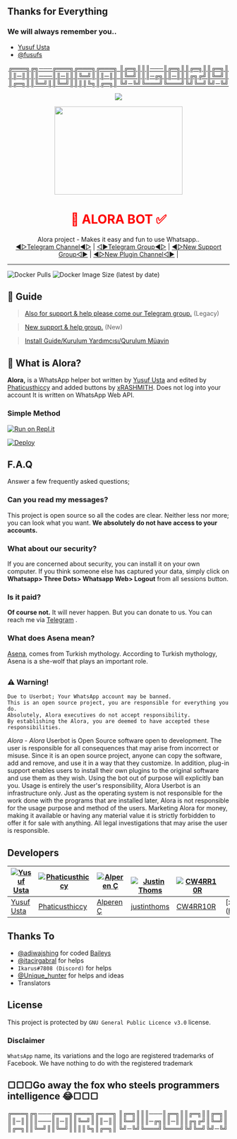 ## Thanks for Everything 
### We will always remember you..

- [Yusuf Usta](https://github.com/yusufusta)
- [@fusufs](https://t.me/fusufs)

<p align="center">
  <a href="https://github.com/xRASHMITH/YrBot/">
╔═══╗╔╗───╔═══╗╔═══╗╔═══╗
║╔═╗║║║───║╔═╗║║╔═╗║║╔═╗║
║║─║║║║───║║─║║║╚═╝║║║─║║
║╚═╝║║║─╔╗║║─║║║╔╗╔╝║╚═╝║
║╔═╗║║╚═╝║║╚═╝║║║║╚╗║╔═╗║
╚╝─╚╝╚═══╝╚═══╝╚╝╚═╝╚╝─╚╝
</p>

<p align="center">
  <a href="httsp://github.com/phaticusthiccy/WhatsAsenaDuplicated">
    <img src="https://img.shields.io/github/repo-size/phaticusthiccy/WhatsAsenaDuplicated?color=purple&label=Repo%20Size&style=plastic">

  </a>

<div align="center">
  <img src="https://i.ibb.co/xY47y3L/20211210-075024.jpg" width="290" height="200">
  <h1><font color='red'>👸 ALORA BOT ✅</font></h1>
</div>
<p align="center">
   Alora project - Makes it easy and fun to use Whatsapp..
    <br>
        <a href="https://t.me/AloraBotNews">◀▷Telegram Channel◀▷</a> |
        <a href="https://t.me/AloraBotSupport">◁▶Telegram Group◀▷</a> |
        <a href="https://t.me/AloraBotSupport">◀▷New Support Group◁▶</a> |
        <a href="https://t.me/unofficialplugin">◀▷New Plugin Channel◁▶</a> |
    <br>
</p>

----
![Docker Pulls](https://img.shields.io/docker/pulls/fusuf/whatsasena?style=flat-square) ![Docker Image Size (latest by date)](https://img.shields.io/docker/image-size/fusuf/whatsasena?style=flat-square)

## 📢 Guide
> [Also for support & help please come our Telegram group.](https://t.me/AsenaSupport) (Legacy)

> [New support & help group.](https://t.me/asenaremaster) (New)

> [Install Guide/Kurulum Yardımcısı/Qurulum Müavin](https://github.com/phaticusthiccy/WhatsAsenaDuplicated/wiki)

## 🔎 What is Alora?
**Alora,** is a WhatsApp helper bot written by [Yusuf Usta](https://github.com/Quiec) and edited by [Phaticusthiccy](https://github.com/phaticusthiccy) and added buttons by [xRASHMITH](https://github.com/xRASHMITH). Does not log into your account It is written on WhatsApp Web API.

### Simple Method

[![Run on Repl.it](https://repl.it/badge/github/phaticusthiccy/WhatsAsenaDuplicated)](https://repl.it/@phaticusthiccy/WhatsAsena-QR)

[![Deploy](https://www.herokucdn.com/deploy/button.svg)](https://heroku.com/deploy?template=https://github.com/xRASHMITH/YrBot)


##

## F.A.Q
Answer a few frequently asked questions;
### Can you read my messages?
This project is open source so all the codes are clear. Neither less nor more; you can look what you want. **We absolutely do not have access to your accounts.**

### What about our security?
If you are concerned about security, you can install it on your own computer. If you think someone else has captured your data, simply click on **Whatsapp> Three Dots> Whatsapp Web> Logout** from all sessions button.

### Is it paid?
**Of course not.** It will never happen. But you can donate to us. You can reach me via [Telegram](https://t.me/fusuf) .

### What does Asena mean?
[Asena](https://tr.wikipedia.org/wiki/Asena), comes from Turkish mythology. According to Turkish mythology, Asena is a she-wolf that plays an important role.

##

### ⚠️ Warning! 
```
Due to Userbot; Your WhatsApp account may be banned.
This is an open source project, you are responsible for everything you do. 
Absolutely, Alora executives do not accept responsibility.
By establishing the Alora, you are deemed to have accepted these responsibilities.
```

   <p>
<i>Alora</i> - <i>Alora</i> Userbot is Open Source software open to development. 
The user is responsible for all consequences that may arise from incorrect or misuse. 
Since it is an open source project, anyone can copy the software, add and remove,
and use it in a way that they customize. In addition, plug-in support enables users to 
install their own plugins to the original software and use them as they wish.
Using the bot out of purpose will explicitly ban you.
Usage is entirely the user's responsibility, Alora Userbot is an 
infrastructure only. Just as the operating system is not responsible 
for the work done with the programs that are installed later, Alora 
is not responsible for the usage purpose and method of the users.
Marketing Alora for money, making it available or having any material value
ıt is strictly forbidden to offer it for sale with anything. All legal investigations that may arise
the user is responsible.
</p>





## Developers

[![Yusuf Usta](https://github.com/yusufusta.png?size=100)](https://www.fusuf.codes) | [![Phaticusthiccy](https://github.com/phaticusthiccy.png?size=100)](https://github.com/phaticusthiccy) | [![Alperen Ç](https://github.com/xacnio.png?size=100)](https://github.com/xacnio) | [![Justin Thoms](https://github.com/justinthoms.png?size=100)](https://github.com/justinthoms) | [![CW4RR10R](https://github.com/CW4RR10R.png?size=100)](https://github.com/CW4RR10R) | [![xRASHMITH](https://github.com/xRASHMITH.png?size=100)](https://www.github.com/xRASHMITH)
----|----|----|----|----|----
[Yusuf Usta](https://t.me/fusufs) | [Phaticusthiccy](https://github.com/phaticusthiccy) | [Alperen Ç](https://t.me/xacnio) | [justinthoms](https://t.me/Mr_justinthomas) | [CW4RR10R](https://github.com/CW4RR10R) | [xRASHMITH] (https://github.com/xRASHMITH)

## Thanks To
- [@adiwajshing](https://github.com/adiwajshing) for coded [Baileys](https://github.com/adiwajshing/Baileys) 
- [@itacirgabral](https://github.com/itacirgabral) for helps
- `Ikarus#7808 (Discord)` for helps
- [@Unique_hunter](https://t.me/Unique_hunter) for helps and ideas
- Translators


## License
This project is protected by `GNU General Public Licence v3.0` license.

### Disclaimer
`WhatsApp` name, its variations and the logo are registered trademarks of Facebook. We have nothing to do with the registered trademark



<h2>▢▢▢Go away the fox who steels programmers intelligence 😂▢▢▢
</h2>

╔═══╗╔╗───╔═══╗╔═══╗╔═══╗
║╔═╗║║║───║╔═╗║║╔═╗║║╔═╗║
║║─║║║║───║║─║║║╚═╝║║║─║║
║╚═╝║║║─╔╗║║─║║║╔╗╔╝║╚═╝║
║╔═╗║║╚═╝║║╚═╝║║║║╚╗║╔═╗║
╚╝─╚╝╚═══╝╚═══╝╚╝╚═╝╚╝─╚╝

